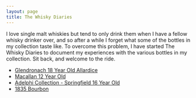 ```yaml
---
layout: page
title: The Whisky Diaries
---
```


I love single malt whiskies but tend to only drink them when I have a fellow whisky drinker over, and so after a while I forget what some of the bottles in my collection taste like. To overcome this problem, I have started The Whisky Diaries to document my experiences with the various bottles in my collection. Sit back, and welcome to the ride.

* [Glendronach 18 Year Old Allardice](/whisky/2016/10/15/the-whisky-diaries-glendronach-18-year-old.html)
* [Macallan 12 Year Old](/whisky/2016/10/14/the-whisky-diaries-macallan-12-year-old.html)
* [Adelphi Collection - Springfield 16 Year Old](/whisky/2016/10/14/the-whisky-diaries-springbank-16-year-old.html)
* [1835 Bourbon](/whisky/2016/10/15/the-whisky-diaries-1835-bourbon.html)